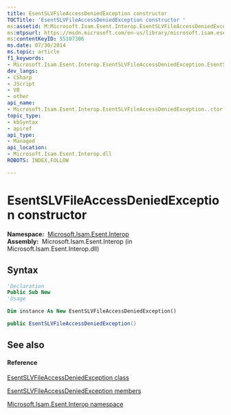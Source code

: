 ```yaml
---
title: EsentSLVFileAccessDeniedException constructor 
TOCTitle: 'EsentSLVFileAccessDeniedException constructor '
ms:assetid: M:Microsoft.Isam.Esent.Interop.EsentSLVFileAccessDeniedException.#ctor
ms:mtpsurl: https://msdn.microsoft.com/en-us/library/microsoft.isam.esent.interop.esentslvfileaccessdeniedexception.esentslvfileaccessdeniedexception(v=EXCHG.10)
ms:contentKeyID: 55107306
ms.date: 07/30/2014
ms.topic: article
f1_keywords:
- Microsoft.Isam.Esent.Interop.EsentSLVFileAccessDeniedException.EsentSLVFileAccessDeniedException
dev_langs:
- CSharp
- JScript
- VB
- other
api_name: 
- Microsoft.Isam.Esent.Interop.EsentSLVFileAccessDeniedException..ctor
topic_type: 
- kbSyntax
- apiref
api_type: 
- Managed
api_location: 
- Microsoft.Isam.Esent.Interop.dll
ROBOTS: INDEX,FOLLOW

---
```


# EsentSLVFileAccessDeniedException constructor

**Namespace:**  [Microsoft.Isam.Esent.Interop](hh596136\(v=exchg.10\).md)  
**Assembly:**  Microsoft.Isam.Esent.Interop (in Microsoft.Isam.Esent.Interop.dll)

## Syntax

``` vb
'Declaration
Public Sub New
'Usage

Dim instance As New EsentSLVFileAccessDeniedException()
```

``` csharp
public EsentSLVFileAccessDeniedException()
```

## See also

#### Reference

[EsentSLVFileAccessDeniedException class](dn350725\(v=exchg.10\).md)

[EsentSLVFileAccessDeniedException members](dn350726\(v=exchg.10\).md)

[Microsoft.Isam.Esent.Interop namespace](hh596136\(v=exchg.10\).md)

